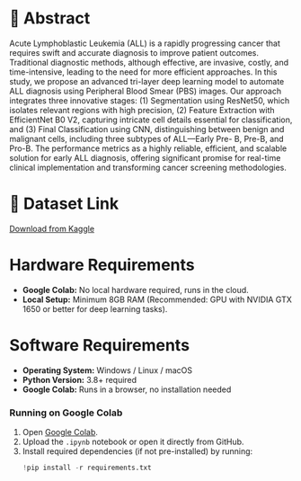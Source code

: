 # 📌 Abstract
Acute Lymphoblastic Leukemia (ALL) is a rapidly progressing cancer that requires swift and accurate diagnosis to improve patient 
outcomes. Traditional diagnostic methods, although effective, are invasive, costly, and time-intensive, leading to the need for more 
efficient approaches. In this study, we propose an advanced tri-layer deep learning model to automate ALL diagnosis using Peripheral 
Blood Smear (PBS) images. Our approach integrates three innovative stages: (1) Segmentation using ResNet50, which isolates relevant 
regions with high precision, (2) Feature Extraction with EfficientNet B0 V2, capturing intricate cell details essential for classification, 
and (3) Final Classification using CNN, distinguishing between benign and malignant cells, including three subtypes of ALL—Early 
Pre- B, Pre-B, and Pro-B. The performance metrics as a highly reliable, efficient, and scalable solution for early ALL diagnosis, 
offering significant promise for real-time clinical implementation and transforming cancer screening methodologies.

# 🔗 Dataset Link  
[Download from Kaggle](https://www.kaggle.com/datasets/mehradaria/leukemia)  

# Hardware Requirements
- **Google Colab:** No local hardware required, runs in the cloud.
- **Local Setup:** Minimum 8GB RAM (Recommended: GPU with NVIDIA GTX 1650 or better for deep learning tasks).

# Software Requirements
- **Operating System:** Windows / Linux / macOS
- **Python Version:** 3.8+ required
- **Google Colab:** Runs in a browser, no installation needed

### Running on Google Colab
1. Open [Google Colab](https://colab.research.google.com/).
2. Upload the `.ipynb` notebook or open it directly from GitHub.
3. Install required dependencies (if not pre-installed) by running:
   ```python
   !pip install -r requirements.txt



